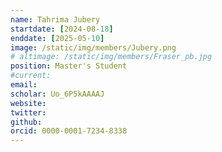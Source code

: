 ```yaml
---
name: Tahrima Jubery
startdate: [2024-08-18]
enddate: [2025-05-10]
image: /static/img/members/Jubery.png
# altimage: /static/img/members/Fraser_pb.jpg
position: Master's Student
#current:
email:
scholar: Uo_6P5kAAAAJ
website:
twitter:
github: 
orcid: 0000-0001-7234-8338
---
```

